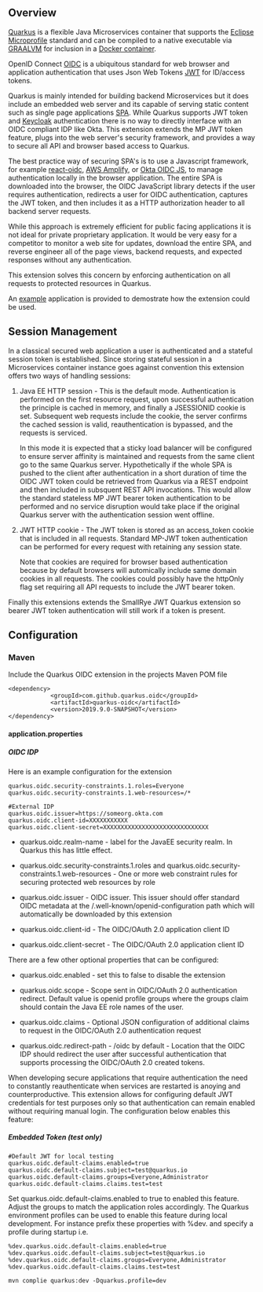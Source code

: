 ## Overview

[Quarkus](https://quarkus.io) is a flexible Java Microservices container that supports the [Eclipse Microprofile](https://microprofile.io/) standard and can  be compiled to a native executable via [GRAALVM](https://graalvm.org) for inclusion in a [Docker container](https://www.docker.com/resources/what-container).   

OpenID Connect [OIDC](http://openid.net/connect/) is a ubiquitous standard for web browser and application authentication that uses Json Web Tokens [JWT](https://jwt.io/) for ID/access tokens.

Quarkus is mainly intended for building backend Microservices but it does include an embedded web server and its capable of serving static content such as single page applications [SPA](https://en.wikipedia.org/wiki/Single-page_application). While Quarkus supports JWT token and [Keycloak](https://quarkus.io/guides/keycloak-guide) authentication there is no way to directly interface with an OIDC compliant IDP like Okta. This extension extends the MP JWT token feature, plugs into the web server's security framework, and provides a way to secure all API and browser based access to Quarkus.

The best practice way of securing SPA's is to use a Javascript framework, for example [react-oidc](https://www.npmjs.com/package/react-oidc), [AWS Amplify](https://aws-amplify.github.io/docs/js/authentication), or [Okta OIDC JS](https://github.com/okta/okta-oidc-js), to manage authentication locally in the browser application. The entire SPA is downloaded into the browser, the OIDC JavaScript library detects if the user requires authentication, redirects a user for OIDC authentication, captures the JWT token, and then includes it as a HTTP authorization header to all backend server requests.

While this approach is extremely efficient for public facing applications it is not ideal for private proprietary application. It would be very easy for a competitor to monitor a web site for updates, download the entire SPA, and reverse engineer all of the page views, backend requests, and expected responses without any authentication.

This extension solves this concern by enforcing authentication on all requests to protected resources in Quarkus.

An [example](/example) application is provided to demostrate how the extension could be used.

## Session Management

In a classical secured web application a user is authenticated and a stateful session token is established. Since storing stateful session in a Microservices container instance goes against convention this extension offers two ways of handling sessions:

1. Java EE HTTP session - This is the default mode. Authentication is performed on the first resource request, upon successful authentication the principle is cached in memory, and finally a JSESSIONID cookie is set. Subsequent web requests include the cookie, the server confirms the cached session is valid, reauthentication is bypassed, and the requests is serviced. 

   In this mode it is expected that a sticky load balancer will be configured to ensure server affinity is maintained and requests from the same client go to the same Quarkus server. Hypothetically if the whole SPA is pushed to the client after authentication in a short duration of time the OIDC JWT token could be retrieved from Quarkus via a REST endpoint and then included in subsquent REST API invocations. This would allow the standard stateless MP JWT bearer token authentication to be performed and no service disruption would take place if the original Quarkus server with the authentication session went offline.

2. JWT HTTP cookie - The JWT token is stored as an access_token cookie that is included in all requests. Standard MP-JWT token authentication can be performed for every request with retaining any session state.

   Note that cookies are required for browser based authentication because by default browsers will automically include same domain cookies in all requests. The cookies could possibly have the httpOnly flag set requiring all API requests to include the JWT bearer token.

Finally this extensions extends the SmallRye JWT Quarkus extension so bearer JWT token authentication will still work if a token is present. 


## Configuration

### Maven

Include the Quarkus OIDC extension in the projects Maven POM file

```
<dependency>
			<groupId>com.github.quarkus.oidc</groupId>
			<artifactId>quarkus-oidc</artifactId>
			<version>2019.9.0-SNAPSHOT</version>
</dependency>
```

#### application.properties

##### OIDC IDP
Here is an example configuration for the extension
```quarkus.oidc.realm-name=oidc_okta
quarkus.oidc.security-constraints.1.roles=Everyone
quarkus.oidc.security-constraints.1.web-resources=/*

#External IDP 
quarkus.oidc.issuer=https://someorg.okta.com
quarkus.oidc.client-id=XXXXXXXXXXX 
quarkus.oidc.client-secret=XXXXXXXXXXXXXXXXXXXXXXXXXXXXXX
```

* quarkus.oidc.realm-name - label for the JavaEE security realm. In Quarkus this has little effect.

* quarkus.oidc.security-constraints.1.roles and quarkus.oidc.security-constraints.1.web-resources - One or more web constraint rules for securing protected web resources by role

* quarkus.oidc.issuer - OIDC issuer. This issuer should offer standard OIDC metadata at the /.well-known/openid-configuration path which will automatically be downloaded by this extension

* quarkus.oidc.client-id - The OIDC/OAuth 2.0 application client ID 

* quarkus.oidc.client-secret - The OIDC/OAuth 2.0 application client ID


There are a few other optional properties that can be configured:

* quarkus.oidc.enabled - set this to false to disable the extension

* quarkus.oidc.scope - Scope sent in OIDC/OAuth 2.0 authentication redirect. Default value is openid profile groups where the groups claim should contain the Java EE role names of the user.

* quarkus.oidc.claims - Optional JSON configuration of additional claims to request in the OIDC/OAuth 2.0 authentication request

* quarkus.oidc.redirect-path - /oidc by default - Location that the OIDC IDP should redirect the user after successful authentication that supports processing the OIDC/OAuth 2.0 created tokens.

When developing secure applications that require authentication the need to constantly reauthenticate when services are restarted is anoying and counterproductive. This extension allows for configuring default JWT credentials for test purposes only so that authentication can remain enabled without requiring manual login. The configuration below enables this feature:

##### Embedded Token (test only)
```
#Default JWT for local testing
quarkus.oidc.default-claims.enabled=true
quarkus.oidc.default-claims.subject=test@quarkus.io 
quarkus.oidc.default-claims.groups=Everyone,Administrator
quarkus.oidc.default-claims.claims.test=test
```

Set quarkus.oidc.default-claims.enabled to true to enabled this feature. Adjust the groups to match the application roles accordingly. The Quarkus environment profiles can be used to enable this feature during local development. For instance prefix these properties with %dev. and specify a profile during startup i.e. 


```
%dev.quarkus.oidc.default-claims.enabled=true
%dev.quarkus.oidc.default-claims.subject=test@quarkus.io 
%dev.quarkus.oidc.default-claims.groups=Everyone,Administrator
%dev.quarkus.oidc.default-claims.claims.test=test

```

`mvn complie quarkus:dev -Dquarkus.profile=dev`
